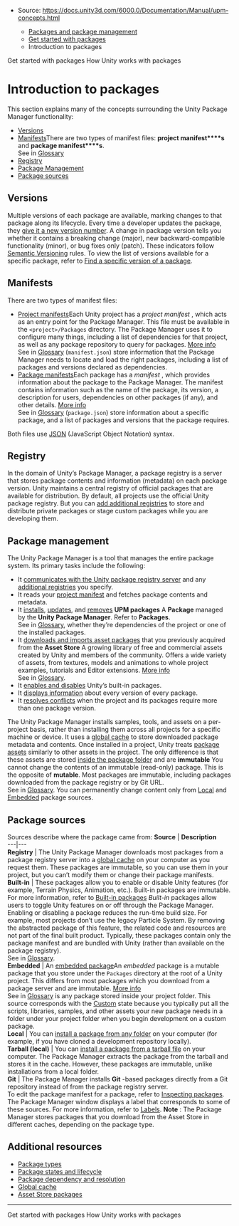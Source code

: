 * Source: https://docs.unity3d.com/6000.0/Documentation/Manual/upm-concepts.html

  * [Packages and package management](https://docs.unity3d.com/6000.0/Documentation/Manual/PackagesList.html)
  * [Get started with packages](https://docs.unity3d.com/6000.0/Documentation/Manual/Packages.html)
  * Introduction to packages


[](https://docs.unity3d.com/6000.0/Documentation/Manual/Packages.html)
Get started with packages
[](https://docs.unity3d.com/6000.0/Documentation/Manual/upm-overview.html)
How Unity works with packages
# Introduction to packages
This section explains many of the concepts surrounding the Unity Package Manager functionality:
  * [Versions](https://docs.unity3d.com/6000.0/Documentation/Manual/upm-concepts.html#Versions)
  * [Manifests](https://docs.unity3d.com/6000.0/Documentation/Manual/upm-concepts.html#Manifests)There are two types of manifest files: **project manifest****s** and **package manifest****s**.  
See in [Glossary](https://docs.unity3d.com/6000.0/Documentation/Manual/Glossary.html#Manifest)
  * [Registry](https://docs.unity3d.com/6000.0/Documentation/Manual/upm-concepts.html#Registry)
  * [Package Management](https://docs.unity3d.com/6000.0/Documentation/Manual/upm-concepts.html#Management)
  * [Package sources](https://docs.unity3d.com/6000.0/Documentation/Manual/upm-concepts.html#Sources)


## Versions
Multiple versions of each package are available, marking changes to that package along its lifecycle. Every time a developer updates the package, they [give it a new version number](https://docs.unity3d.com/6000.0/Documentation/Manual/upm-semver.html). A change in package version tells you whether it contains a breaking change (major), new backward-compatible functionality (minor), or bug fixes only (patch). These indicators follow [Semantic Versioning](http://semver.org/) rules.
To view the list of versions available for a specific package, refer to [Find a specific version of a package](https://docs.unity3d.com/6000.0/Documentation/Manual/upm-ui-find-ver.html).
## Manifests
There are two types of manifest files:
  * [Project manifests](https://docs.unity3d.com/6000.0/Documentation/Manual/upm-manifestPrj.html)Each Unity project has a _project manifest_ , which acts as an entry point for the Package Manager. This file must be available in the `<project>/Packages` directory. The Package Manager uses it to configure many things, including a list of dependencies for that project, as well as any package repository to query for packages. [More info](https://docs.unity3d.com/6000.0/Documentation/Manual/upm-manifestPrj.html)  
See in [Glossary](https://docs.unity3d.com/6000.0/Documentation/Manual/Glossary.html#Projectmanifest) (`manifest.json`) store information that the Package Manager needs to locate and load the right packages, including a list of packages and versions declared as dependencies.
  * [Package manifests](https://docs.unity3d.com/6000.0/Documentation/Manual/upm-manifestPkg.html)Each package has a _manifest_ , which provides information about the package to the Package Manager. The manifest contains information such as the name of the package, its version, a description for users, dependencies on other packages (if any), and other details. [More info](https://docs.unity3d.com/6000.0/Documentation/Manual/upm-manifestPkg.html)  
See in [Glossary](https://docs.unity3d.com/6000.0/Documentation/Manual/Glossary.html#Packagemanifest) (`package.json`) store information about a specific package, and a list of packages and versions that the package requires.


Both files use [JSON](https://json.org) (JavaScript Object Notation) syntax.
## Registry
In the domain of Unity’s Package Manager, a package registry is a server that stores package contents and information (metadata) on each package version. Unity maintains a central registry of official packages that are available for distribution. By default, all projects use the official Unity package registry. But you can [add additional registries](https://docs.unity3d.com/6000.0/Documentation/Manual/upm-scoped.html) to store and distribute private packages or stage custom packages while you are developing them.
## Package management
The Unity Package Manager is a tool that manages the entire package system. Its primary tasks include the following:
  * It [communicates with the Unity package registry server](https://docs.unity3d.com/6000.0/Documentation/Manual/upm-dependencies.html) and any [additional registries](https://docs.unity3d.com/6000.0/Documentation/Manual/upm-scoped.html) you specify.
  * It reads your [project manifest](https://docs.unity3d.com/6000.0/Documentation/Manual/upm-manifestPrj.html) and fetches package contents and metadata.
  * It [installs](https://docs.unity3d.com/6000.0/Documentation/Manual/upm-ui-install.html), [updates](https://docs.unity3d.com/6000.0/Documentation/Manual/upm-ui-update.html), and [removes](https://docs.unity3d.com/6000.0/Documentation/Manual/upm-ui-remove.html) **UPM packages** A **Package** managed by the **Unity Package Manager**. Refer to **Packages**.  
See in [Glossary](https://docs.unity3d.com/6000.0/Documentation/Manual/Glossary.html#UPMpackage), whether they’re dependencies of the project or one of the installed packages.
  * It [downloads and imports asset packages](https://docs.unity3d.com/6000.0/Documentation/Manual/upm-ui-import.html) that you previously acquired from the **Asset Store** A growing library of free and commercial assets created by Unity and members of the community. Offers a wide variety of assets, from textures, models and animations to whole project examples, tutorials and Editor extensions. [More info](https://docs.unity3d.com/6000.0/Documentation/Manual/AssetStore.html)  
See in [Glossary](https://docs.unity3d.com/6000.0/Documentation/Manual/Glossary.html#AssetStore).
  * It [enables and disables](https://docs.unity3d.com/6000.0/Documentation/Manual/upm-ui-disable.html) Unity’s built-in packages.
  * It [displays information](https://docs.unity3d.com/6000.0/Documentation/Manual/upm-ui-details.html) about every version of every package.
  * It [resolves conflicts](https://docs.unity3d.com/6000.0/Documentation/Manual/upm-conflicts.html) when the project and its packages require more than one package version.


The Unity Package Manager installs samples, tools, and assets on a per-project basis, rather than installing them across all projects for a specific machine or device. It uses a [global cache](https://docs.unity3d.com/6000.0/Documentation/Manual/upm-cache.html) to store downloaded package metadata and contents. Once installed in a project, Unity treats [package assets](https://docs.unity3d.com/6000.0/Documentation/Manual/upm-assets.html) similarly to other assets in the project. The only difference is that these assets are stored [inside the package folder](https://docs.unity3d.com/6000.0/Documentation/Manual/upm-assets.html) and are **immutable** You cannot change the contents of an immutable (read-only) package. This is the opposite of **mutable**. Most packages are immutable, including packages downloaded from the package registry or by Git URL.  
See in [Glossary](https://docs.unity3d.com/6000.0/Documentation/Manual/Glossary.html#Immutable). You can permanently change content only from [Local](https://docs.unity3d.com/6000.0/Documentation/Manual/upm-concepts.html#Local) and [Embedded](https://docs.unity3d.com/6000.0/Documentation/Manual/upm-concepts.html#Embedded) package sources.
## Package sources
Sources describe where the package came from:
**Source** | **Description**  
---|---  
**Registry** | The Unity Package Manager downloads most packages from a package registry server into a [global cache](https://docs.unity3d.com/6000.0/Documentation/Manual/upm-cache.html) on your computer as you request them. These packages are immutable, so you can use them in your project, but you can’t modify them or change their package manifests.  
**Built-in** | These packages allow you to enable or disable Unity features (for example, Terrain Physics, Animation, etc.). Built-in packages are immutable. For more information, refer to [Built-in packages](https://docs.unity3d.com/6000.0/Documentation/Manual/pack-build.html) _Built-in_ packages allow users to toggle Unity features on or off through the Package Manager. Enabling or disabling a package reduces the run-time build size. For example, most projects don’t use the legacy Particle System. By removing the abstracted package of this feature, the related code and resources are not part of the final built product. Typically, these packages contain only the package manifest and are bundled with Unity (rather than available on the package registry).  
See in [Glossary](https://docs.unity3d.com/6000.0/Documentation/Manual/Glossary.html#Built-inpackage).  
**Embedded** | An [embedded package](https://docs.unity3d.com/6000.0/Documentation/Manual/upm-embed.html)An _embedded_ package is a mutable package that you store under the `Packages` directory at the root of a Unity project. This differs from most packages which you download from a package server and are immutable. [More info](https://docs.unity3d.com/6000.0/Documentation/Manual/upm-concepts.html#Embedded)  
See in [Glossary](https://docs.unity3d.com/6000.0/Documentation/Manual/Glossary.html#Embeddedpackage) is any package stored inside your project folder. This source corresponds with the [Custom](https://docs.unity3d.com/6000.0/Documentation/Manual/upm-lifecycle.html#Develop) state because you typically put all the scripts, libraries, samples, and other assets your new package needs in a folder under your project folder when you begin development on a custom package.  
**Local** | You can [install a package from any folder](https://docs.unity3d.com/6000.0/Documentation/Manual/upm-ui-local.html) on your computer (for example, if you have cloned a development repository locally).  
**Tarball (local)** | You can [install a package from a tarball file](https://docs.unity3d.com/6000.0/Documentation/Manual/upm-ui-tarball.html) on your computer. The Package Manager extracts the package from the tarball and stores it in the cache. However, these packages are immutable, unlike installations from a local folder.  
**Git** | The Package Manager installs **Git** -based packages directly from a Git repository instead of from the package registry server.  
To edit the package manifest for a package, refer to [Inspecting packages](https://docs.unity3d.com/6000.0/Documentation/Manual/upm-inspect.html).
The Package Manager window displays a label that corresponds to some of these sources. For more information, refer to [Labels](https://docs.unity3d.com/6000.0/Documentation/Manual/upm-ui-details.html#Tags).
**Note** : The Package Manager stores packages that you download from the Asset Store in different caches, depending on the package type. 
## Additional resources
  * [Package types](https://docs.unity3d.com/6000.0/Documentation/Manual/upm-package-types.html)
  * [Package states and lifecycle](https://docs.unity3d.com/6000.0/Documentation/Manual/upm-lifecycle.html)
  * [Package dependency and resolution](https://docs.unity3d.com/6000.0/Documentation/Manual/upm-dependencies.html)
  * [Global cache](https://docs.unity3d.com/6000.0/Documentation/Manual/upm-cache.html)
  * [Asset Store packages](https://docs.unity3d.com/6000.0/Documentation/Manual/AssetStorePackages.html)


* * *
[](https://docs.unity3d.com/6000.0/Documentation/Manual/Packages.html)
Get started with packages
[](https://docs.unity3d.com/6000.0/Documentation/Manual/upm-overview.html)
How Unity works with packages
